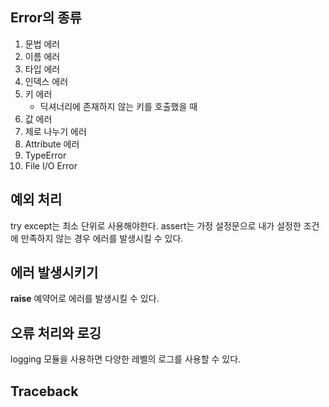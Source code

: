 ## Error의 종류
1. 문법 에러
2. 이름 에러
3. 타입 에러
4. 인덱스 에러
5. 키 에러
	- 딕셔너리에 존재하지 않는 키를 호출했을 때
6. 값 에러
7. 제로 나누기 에러
8. Attribute 에러
9. TypeError
10. File I/O Error

## 예외 처리
try except는 최소 단위로 사용해야한다.
assert는 가정 설정문으로 내가 설정한 조건에 만족하지 않는 경우 에러를 발생시킬 수 있다.

## 에러 발생시키기
**raise** 예약어로 에러를 발생시킬 수 있다.

## 오류 처리와 로깅
logging 모듈을 사용하면 다양한 레벨의 로그를 사용할 수 있다.


## Traceback
